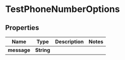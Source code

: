 

# TestPhoneNumberOptions


## Properties

| Name | Type | Description | Notes |
|------------ | ------------- | ------------- | -------------|
|**message** | **String** |  |  |



